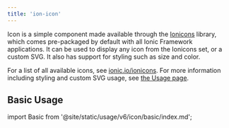 ```yaml
---
title: 'ion-icon'
---
```


<head>
  <title>ion-icon: Icon Component for Ionic Framework Apps</title>
  <meta
    name="description"
    content="Ion-icon is a component for displaying premium designed icons with support for SVG and web font."
  />
</head>

Icon is a simple component made available through the <a href="https://ionic.io/ionicons">Ionicons</a> library, which comes pre-packaged by default with all Ionic Framework applications. It can be used to display any icon from the Ionicons set, or a custom SVG. It also has support for styling such as size and color.

For a list of all available icons, see <a href="https://ionic.io/ionicons">ionic.io/ionicons</a>. For more information including styling and custom SVG usage, see <a href="https://ionic.io/ionicons/usage">the Usage page</a>.

## Basic Usage

import Basic from '@site/static/usage/v6/icon/basic/index.md';

<Basic />